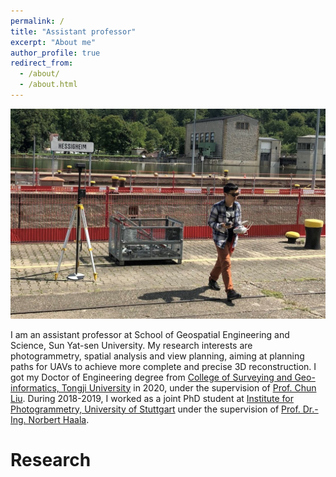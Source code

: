 ```yaml
---
permalink: /
title: "Assistant professor"
excerpt: "About me"
author_profile: true
redirect_from: 
  - /about/
  - /about.html
---
```

![](../images/cover.jpg)

I am an assistant professor at School of Geospatial Engineering and Science, Sun Yat-sen University. My research interests are photogrammetry, spatial analysis and view planning, aiming at planning paths for UAVs to achieve more complete and precise 3D reconstruction. I got my Doctor of Engineering degree from [College of Surveying and Geo-informatics, Tongji University](https://celiang.tongji.edu.cn/index.php?classid=12708) in 2020, under the supervision of [Prof. Chun Liu](https://celiang.tongji.edu.cn/index.php?classid=5786&t=show&id=7). During 2018-2019, I worked as a joint PhD student at [Institute for Photogrammetry, University of Stuttgart](https://www.ifp.uni-stuttgart.de/en/) under the supervision of [Prof. Dr.-Ing. Norbert Haala](https://www.ifp.uni-stuttgart.de/en/institute/team/Haala-00001/). 

Research
======

